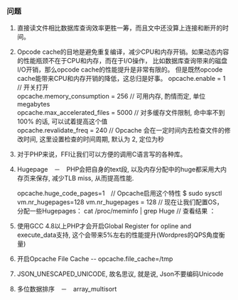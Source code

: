 ### 问题
1. 直接读文件相比数据库查询效率更胜一筹，而且文中还没算上连接和断开的时间。
2. Opcode cache的目地是避免重复编译，减少CPU和内存开销。如果动态内容的性能瓶颈不在于CPU和内存，而在于I/O操作，
比如数据库查询带来的磁盘I/O开销，那么opcode cache的性能提升是非常有限的。
但是既然opcode cache能带来CPU和内存开销的降低，这总归是好事。
    opcache.enable = 1 // 开关打开  
    opcache.memory_consumption = 256 // 可用内存, 酌情而定, 单位 megabytes  
    opcache.max_accelerated_files = 5000 // 对多缓存文件限制, 命中率不到 100% 的话, 可以试着提高这个值  
    opcache.revalidate_freq = 240 // Opcache 会在一定时间内去检查文件的修改时间, 这里设置检查的时间周期, 默认为 2, 定位为秒  
    
3. 对于PHP来说，FFI让我们可以方便的调用C语言写的各种库。
4. Hugepage　－　PHP会把自身的text段, 以及内存分配中的huge都采用大内存页来保存, 减少TLB miss, 从而提高性能.


    opcache.huge_code_pages=1　// Opcache启用这个特性
    $ sudo sysctl vm.nr_hugepages=128
    vm.nr_hugepages = 128 // 现在让我们配置OS， 分配一些Hugepages：
    cat /proc/meminfo  | grep Huge // 查看结果 ：
    
5. 使用GCC 4.8以上PHP才会开启Global Register for opline and execute_data支持, 
这个会带来5%左右的性能提升(Wordpres的QPS角度衡量)

6. 开启Opcache File Cache  --  opcache.file_cache=/tmp

7. JSON_UNESCAPED_UNICODE, 故名思议, 就是说, Json不要编码Unicode

8. 多位数据排序　－　array_multisort